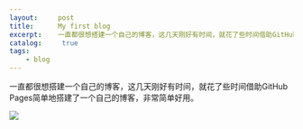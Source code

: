 ```yaml
---
layout:     post
title:      My first blog
excerpt:    一直都很想搭建一个自己的博客，这几天刚好有时间，就花了些时间借助GitHub Pages简单地搭建了一个自己的博客，非常简单好用。
catalog: 	 true
tags:
    - blog
---
```

一直都很想搭建一个自己的博客，这几天刚好有时间，就花了些时间借助GitHub Pages简单地搭建了一个自己的博客，非常简单好用。

![](https://pic.imgdb.cn/item/66a6478ad9c307b7e9f395fe.png)
